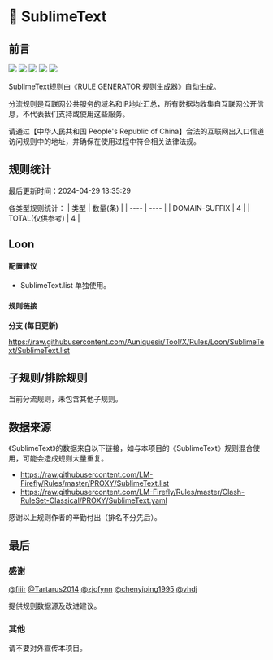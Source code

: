 # 🧸 SublimeText

## 前言

![](https://shields.io/badge/-移除重复规则-ff69b4) ![](https://shields.io/badge/-DOMAIN与DOMAIN--SUFFIX合并-green) ![](https://shields.io/badge/-DOMAIN--SUFFIX间合并-critical) ![](https://shields.io/badge/-DOMAIN--SUFFIX与DOMAIN--KEYWORD合并-blue) ![](https://shields.io/badge/-IP--CIDR(6)合并-blueviolet) 

SublimeText规则由《RULE GENERATOR 规则生成器》自动生成。

分流规则是互联网公共服务的域名和IP地址汇总，所有数据均收集自互联网公开信息，不代表我们支持或使用这些服务。

请通过【中华人民共和国 People's Republic of China】合法的互联网出入口信道访问规则中的地址，并确保在使用过程中符合相关法律法规。

## 规则统计

最后更新时间：2024-04-29 13:35:29

各类型规则统计：
| 类型 | 数量(条)  | 
| ---- | ----  |
| DOMAIN-SUFFIX | 4  | 
| TOTAL(仅供参考) | 4  | 


## Loon 

#### 配置建议
- SublimeText.list 单独使用。

#### 规则链接
**分支 (每日更新)**

https://raw.githubusercontent.com/Auniquesir/Tool/X/Rules/Loon/SublimeText/SublimeText.list











## 子规则/排除规则


当前分流规则，未包含其他子规则。

## 数据来源

《SublimeText》的数据来自以下链接，如与本项目的《SublimeText》规则混合使用，可能会造成规则大量重复。

- https://raw.githubusercontent.com/LM-Firefly/Rules/master/PROXY/SublimeText.list
- https://raw.githubusercontent.com/LM-Firefly/Rules/master/Clash-RuleSet-Classical/PROXY/SublimeText.yaml


感谢以上规则作者的辛勤付出（排名不分先后）。

## 最后

### 感谢

[@fiiir](https://github.com/fiiir) [@Tartarus2014](https://github.com/Tartarus2014) [@zjcfynn](https://github.com/zjcfynn) [@chenyiping1995](https://github.com/chenyiping1995) [@vhdj](https://github.com/vhdj)

提供规则数据源及改进建议。

### 其他

请不要对外宣传本项目。